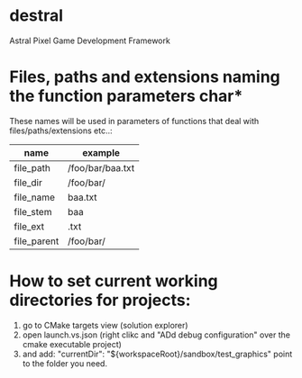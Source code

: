 # destral
Astral Pixel Game Development Framework


# Files, paths and extensions naming the function parameters char* 

These names will be used in parameters of functions that deal with files/paths/extensions etc..:

| name       | example          |
|------------|------------------|
| file_path  | /foo/bar/baa.txt |
| file_dir   | /foo/bar/        |
| file_name  | baa.txt          |
| file_stem  | baa              |
| file_ext   | .txt             |
| file_parent| /foo/bar/        | (useful for parent dirs)



# How to set current working directories for projects:
1) go to CMake targets view (solution explorer)
2) open launch.vs.json (right clikc and "ADd debug configuration" over the cmake executable project)
3) and add:  "currentDir": "${workspaceRoot}/sandbox/test_graphics"  point to the folder you need.